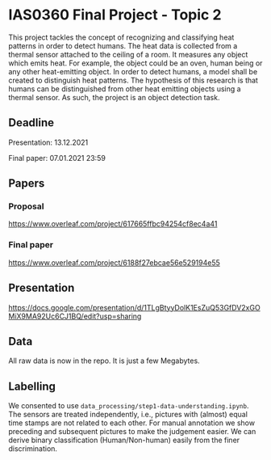 # IAS0360 Final Project - Topic 2
This project tackles the concept of recognizing and
classifying heat patterns in order to detect humans. The
heat data is collected from a thermal sensor attached to
the ceiling of a room. It measures any object which emits
heat. For example, the object could be an oven, human
being or any other heat-emitting object. In order to detect
humans, a model shall be created to distinguish heat
patterns. The hypothesis of this research is that humans
can be distinguished from other heat emitting objects
using a thermal sensor. As such, the project is an object
detection task.

## Deadline
Presentation: 13.12.2021
    
Final paper: 07.01.2021 23:59

## Papers
### Proposal
https://www.overleaf.com/project/617665ffbc94254cf8ec4a41

### Final paper
https://www.overleaf.com/project/6188f27ebcae56e529194e55

## Presentation
https://docs.google.com/presentation/d/1TLgBtyyDolK1EsZuQ53GfDV2xGOMiX9MA92Uc6CJ1BQ/edit?usp=sharing

## Data
All raw data is now in the repo.
It is just a few Megabytes.

## Labelling
We consented to use `data_processing/step1-data-understanding.ipynb`.
The sensors are treated independently, i.e., pictures with (almost) equal time stamps are not related to each other.
For manual annotation we show preceding and subsequent pictures to make the judgement easier.
We can derive binary classification (Human/Non-human) easily from the finer discrimination.

